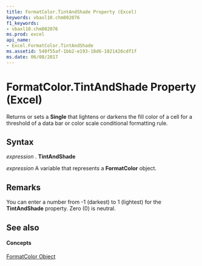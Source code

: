 ```yaml
---
title: FormatColor.TintAndShade Property (Excel)
keywords: vbaxl10.chm802076
f1_keywords:
- vbaxl10.chm802076
ms.prod: excel
api_name:
- Excel.FormatColor.TintAndShade
ms.assetid: 540f55af-1bb2-e193-18d6-1821426cdf1f
ms.date: 06/08/2017
---
```



# FormatColor.TintAndShade Property (Excel)

Returns or sets a  **Single** that lightens or darkens the fill color of a cell for a threshold of a data bar or color scale conditional formatting rule.


## Syntax

 _expression_ . **TintAndShade**

 _expression_ A variable that represents a **FormatColor** object.


## Remarks

You can enter a number from -1 (darkest) to 1 (lightest) for the  **TintAndShade** property. Zero (0) is neutral.


## See also


#### Concepts


[FormatColor Object](Excel.FormatColor.md)

